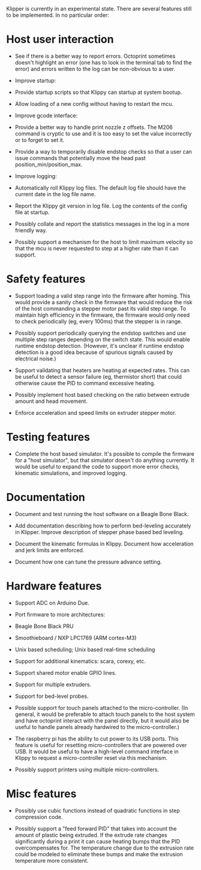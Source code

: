 Klipper is currently in an experimental state. There are several
features still to be implemented.  In no particular order:

Host user interaction
=====================

* See if there is a better way to report errors. Octoprint sometimes
  doesn't highlight an error (one has to look in the terminal tab to
  find the error) and errors written to the log can be non-obvious to
  a user.

* Improve startup:

 * Provide startup scripts so that Klippy can startup at system
   bootup.

 * Allow loading of a new config without having to restart the mcu.

* Improve gcode interface:

 * Provide a better way to handle print nozzle z offsets. The M206
   command is cryptic to use and it is too easy to set the value
   incorrectly or to forget to set it.

 * Provide a way to temporarily disable endstop checks so that a user
   can issue commands that potentially move the head past
   position_min/position_max.

* Improve logging:

 * Automatically roll Klippy log files. The default log file should
   have the current date in the log file name.

 * Report the Klippy git version in log file. Log the contents of the
   config file at startup.

 * Possibly collate and report the statistics messages in the log in a
   more friendly way.

* Possibly support a mechanism for the host to limit maximum velocity
  so that the mcu is never requested to step at a higher rate than it
  can support.

Safety features
===============

* Support loading a valid step range into the firmware after
  homing. This would provide a sanity check in the firmware that would
  reduce the risk of the host commanding a stepper motor past its
  valid step range. To maintain high efficiency in the firmware, the
  firmware would only need to check periodically (eg, every 100ms)
  that the stepper is in range.

 * Possibly support periodically querying the endstop switches and use
   multiple step ranges depending on the switch state. This would
   enable runtime endstop detection. (However, it's unclear if runtime
   endstop detection is a good idea because of spurious signals caused
   by electrical noise.)

* Support validating that heaters are heating at expected rates. This
  can be useful to detect a sensor failure (eg, thermistor short) that
  could otherwise cause the PID to command excessive heating.

* Possibly implement host based checking on the ratio between extrude
  amount and head movement.
 * Enforce acceleration and speed limits on extruder stepper motor.

Testing features
================

* Complete the host based simulator. It's possible to compile the
  firmware for a "host simulator", but that simulator doesn't do
  anything currently. It would be useful to expand the code to support
  more error checks, kinematic simulations, and improved logging.

Documentation
=============

* Document and test running the host software on a Beagle Bone Black.

* Add documentation describing how to perform bed-leveling accurately
  in Klipper. Improve description of stepper phase based bed leveling.

* Document the kinematic formulas in Klippy. Document how acceleration
  and jerk limits are enforced.

* Document how one can tune the pressure advance setting.

Hardware features
=================

* Support ADC on Arduino Due.

* Port firmware to more architectures:
 * Beagle Bone Black PRU
 * Smoothieboard / NXP LPC1769 (ARM cortex-M3)
 * Unix based scheduling; Unix based real-time scheduling

* Support for additional kinematics: scara, corexy, etc.

* Support shared motor enable GPIO lines.

* Support for multiple extruders.

* Support for bed-level probes.

* Possible support for touch panels attached to the micro-controller.
  (In general, it would be preferable to attach touch panels to the
  host system and have octoprint interact with the panel directly, but
  it would also be useful to handle panels already hardwired to the
  micro-controller.)

* The raspberry pi has the ability to cut power to its USB ports. This
  feature is useful for resetting micro-controllers that are powered
  over USB. It would be useful to have a high-level command interface
  in Klippy to request a micro-controller reset via this mechanism.

* Possibly support printers using multiple micro-controllers.

Misc features
=============

* Possibly use cubic functions instead of quadratic functions in step
  compression code.

* Possibly support a "feed forward PID" that takes into account the
  amount of plastic being extruded. If the extrude rate changes
  significantly during a print it can cause heating bumps that the PID
  overcompensates for. The temperature change due to the extrusion
  rate could be modeled to eliminate these bumps and make the
  extrusion temperature more consistent.

